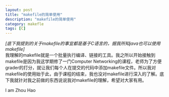 ```yaml
---
layout: post
title: "makefile的简单使用"
description: "makefile的简单使用"
category: makefle
tags: [C]
---
```


*[底下我提到的关于makefile的事宜都是基于C语言的，据我所知java也可以使用makefile]*    
我理解的makefile就是一个批量执行编译、链接的工具。我之所以开始接触到makefile是因为我这学期修了一门Computer Networking的课程，老师为了方便grader的打分，就让我们每个人在提交的代码中添加makefile文件。所以我对makefile的使用始于此，由于课程的结束，我也没对makefile进行深入的了解。底下我就针对我之前做的东西说说我对makefile的理解，希望对大家有用。   


I am Zhou Hao
